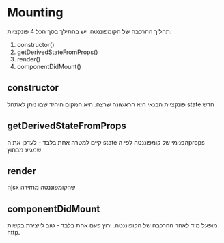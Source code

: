 # Mounting

תהליך ההרכבה של הקומפוננטה. יש בהתילך בסך הכל 4 פונקציות:

1. constructor()
1. getDerivedStateFromProps()
1. render()
1. componentDidMount()

## constructor

פונקציית הבנאי היא הראשונה שרצה. היא המקום היחיד שבו ניתן לאתחל state חדש

## getDerivedStateFromProps

קיים למטרה אחת בלבד - לעדכן את ה state הפנימי של קומפוננטה לפי הprops שמגיע מבחוץ

## render

הjsx שהקומפוננטה מחזירה

## componentDidMount

מופעל מיד לאחר ההרכבה של הקופוננטה.
ירוץ פעם אחת בלבד - טוב לייצירת בקשות http.
